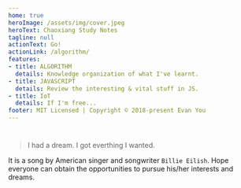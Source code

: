 ```yaml
---
home: true
heroImage: /assets/img/cover.jpeg
heroText: Chaoxiang Study Notes
tagline: null
actionText: Go!
actionLink: /algorithm/
features:
- title: ALGORITHM
  details: Knowledge organization of what I've learnt.
- title: JAVASCRIPT
  details: Review the interesting & vital stuff in JS.
- title: IoT
  details: If I'm free...
footer: MIT Licensed | Copyright © 2018-present Evan You
---
```

# 

> I had a dream. I got everthing I wanted.

It is a song by American singer and songwriter `Billie Eilish`. Hope everyone can obtain the opportunities to pursue his/her interests and dreams.